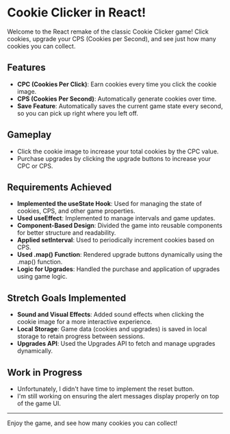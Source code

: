 # Cookie Clicker in React!

Welcome to the React remake of the classic Cookie Clicker game! Click cookies, upgrade your CPS (Cookies per Second), and see just how many cookies you can collect.

## Features

- **CPC (Cookies Per Click)**: Earn cookies every time you click the cookie image.
- **CPS (Cookies Per Second)**: Automatically generate cookies over time.
- **Save Feature**: Automatically saves the current game state every second, so you can pick up right where you left off.

## Gameplay

- Click the cookie image to increase your total cookies by the CPC value.
- Purchase upgrades by clicking the upgrade buttons to increase your CPC or CPS.

## Requirements Achieved

- **Implemented the useState Hook**: Used for managing the state of cookies, CPS, and other game properties.
- **Used useEffect**: Implemented to manage intervals and game updates.
- **Component-Based Design**: Divided the game into reusable components for better structure and readability.
- **Applied setInterval**: Used to periodically increment cookies based on CPS.
- **Used .map() Function**: Rendered upgrade buttons dynamically using the .map() function.
- **Logic for Upgrades**: Handled the purchase and application of upgrades using game logic.

## Stretch Goals Implemented

- **Sound and Visual Effects**: Added sound effects when clicking the cookie image for a more interactive experience.
- **Local Storage**: Game data (cookies and upgrades) is saved in local storage to retain progress between sessions.
- **Upgrades API**: Used the Upgrades API to fetch and manage upgrades dynamically.

## Work in Progress

- Unfortunately, I didn't have time to implement the reset button.
- I'm still working on ensuring the alert messages display properly on top of the game UI.

---

Enjoy the game, and see how many cookies you can collect!

